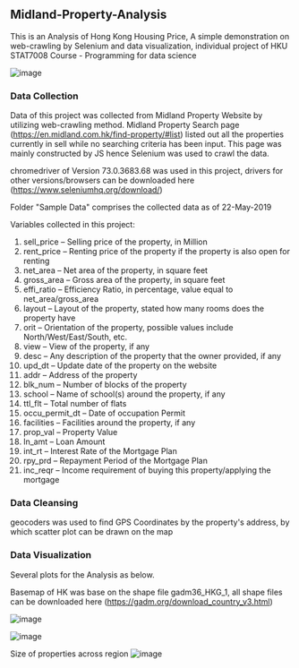 ## Midland-Property-Analysis

This is an Analysis of Hong Kong Housing Price, A simple demonstration on web-crawling by Selenium and data visualization, individual project of HKU STAT7008 Course - Programming for data science

![image](https://user-images.githubusercontent.com/29504448/58641354-9babb800-832d-11e9-9134-9c7c70a10e41.png)


### Data Collection
Data of this project was collected from Midland Property Website by utilizing web-crawling method. Midland Property Search page (https://en.midland.com.hk/find-property/#list) listed out all the properties currently in sell while no searching criteria has been input. This page was mainly constructed by JS hence Selenium was used to crawl the data.

chromedriver of Version 73.0.3683.68 was used in this project, drivers for other versions/browsers can be downloaded here (https://www.seleniumhq.org/download/)

Folder "Sample Data" comprises the collected data as of 22-May-2019

Variables collected in this project:
1. sell_price – Selling price of the property, in Million
2. rent_price – Renting price of the property if the property is also open for renting
3. net_area – Net area of the property, in square feet
4. gross_area – Gross area of the property, in square feet
5. effi_ratio – Efficiency Ratio, in percentage, value equal to net_area/gross_area
6. layout – Layout of the property, stated how many rooms does the property have
7. orit – Orientation of the property, possible values include North/West/East/South, etc.
8. view – View of the property, if any
9. desc – Any description of the property that the owner provided, if any
10. upd_dt – Update date of the property on the website
11. addr – Address of the property
12. blk_num – Number of blocks of the property
13. school – Name of school(s) around the property, if any
14. ttl_flt – Total number of flats
15. occu_permit_dt – Date of occupation Permit
16. facilities – Facilities around the property, if any
17. prop_val – Property Value
18. ln_amt – Loan Amount
19. int_rt – Interest Rate of the Mortgage Plan
20. rpy_prd – Repayment Period of the Mortgage Plan
21. inc_reqr – Income requirement of buying this property/applying the mortgage

### Data Cleansing
geocoders was used to find GPS Coordinates by the property's address, by which scatter plot can be drawn on the map

### Data Visualization
Several plots for the Analysis as below. 

Basemap of HK was base on the shape file gadm36_HKG_1, all shape files can be downloaded here (https://gadm.org/download_country_v3.html)

![image](https://user-images.githubusercontent.com/29504448/58641110-2344f700-832d-11e9-9541-b5f9e2c4e487.png)

![image](https://user-images.githubusercontent.com/29504448/58641208-57b8b300-832d-11e9-9892-65cb0669e126.png)


Size of properties across region
![image](https://user-images.githubusercontent.com/29504448/58641282-7c148f80-832d-11e9-9da2-90c432feb7cb.png)

